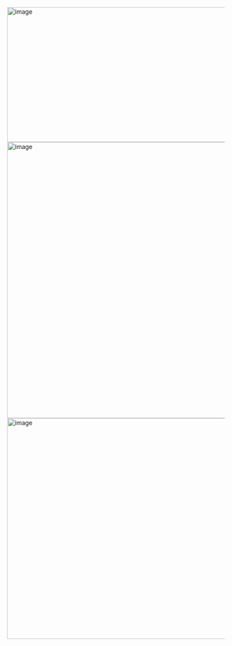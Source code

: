 <img width="576" height="313" alt="image" src="https://github.com/user-attachments/assets/1d5c988a-a90a-4ab3-8ede-7f2b45d7b53d" />
<img width="820" height="640" alt="image" src="https://github.com/user-attachments/assets/7885893a-34b8-4940-b9a9-4a2ad3a7cfbe" />
<img width="959" height="512" alt="image" src="https://github.com/user-attachments/assets/260629dc-0578-421b-b980-2ce930e129b7" />
